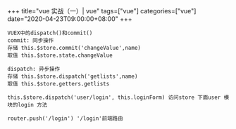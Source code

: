 +++
title="vue 实战（一）| vue"
tags=["vue"]
categories=["vue"]
date="2020-04-23T09:00:00+08:00"
+++






```
VUEX中的dispatch()和commit()
commit: 同步操作
存储 this.$store.commit('changeValue',name)
取值 this.$store.state.changeValue
```
 
```
dispatch: 异步操作
存储 this.$store.dispatch('getlists',name)
取值 this.$store.getters.getlists
```

```
this.$store.dispatch('user/login', this.loginForm) 访问store 下面user 模块的login 方法
```

```
router.push('/login') '/login'前端路由
```
